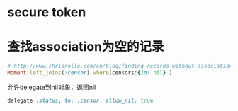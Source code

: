 # secure token

# 查找association为空的记录

~~~ruby
# http://www.chrisrolle.com/en/blog/finding-records-without-associations
Moment.left_joins(:censor).where(censors:{id: nil} )
~~~

允许delegate到nil对象，返回nil
~~~ruby
delegate :status, to: :censor, allow_nil: true
~~~